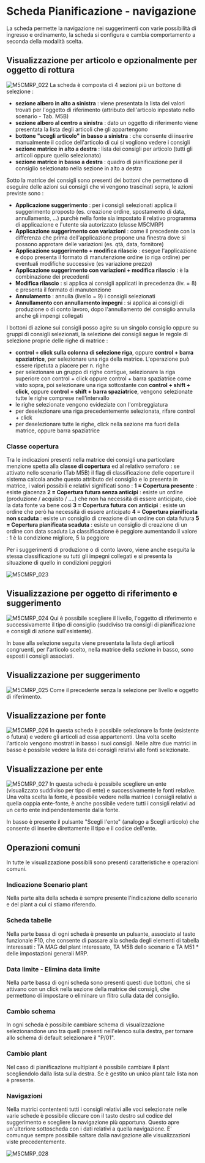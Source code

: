 # Scheda Pianificazione - navigazione
La scheda permette la navigazione nei suggerimenti con varie possibilità di ingresso e ordinamento, la scheda si configura e cambia comportamento a seconda della modalità scelta.

## Visualizzazione per articolo e opzionalmente per oggetto di rottura
![M5CMRP_022](https://doc.smeup.com/immagini/MBDOC_SCH-M5CMRP_N/M5CMRP_022.png)
La scheda è composta di 4 sezioni più un bottone di selezione : 
-  **sezione albero in alto a sinistra** :  viene presentata la lista dei valori trovati per l'oggetto di riferimento (attributo dell'articolo inpostato nello scenario - Tab. M5B)
-  **sezione albero al centro a sinistra** :  dato un oggetto di riferimento viene presentata la lista degli articoli che gli appartengono
-  **bottone "scegli articolo" in basso a sinistra** :  che consente di inserire manualmente il codice dell'articolo di cui si vogliono vedere i consigli
-  **sezione matrice in alto a destra** :  lista dei consigli per articolo (tutti gli articoli oppure quello selezionato)
-  **sezione matrice in basso a destra** : quadro di pianificazione per il consiglio selezionato nella sezione in alto a destra

Sotto la matrice dei consigli sono presenti dei bottoni che permettono di eseguire delle azioni sui consigli che vi vengono trascinati sopra, le azioni previste sono : 
-  **Applicazione suggerimento** :  per i consigli selezionati applica il suggerimento proposto (es. creazione ordine, spostamento di data, annullamento, ...) purchè nella fonte sia impostato il relativo programma di applicazione e l'utente sia autorizzato (classe M5CMRP)
-  **Applicazione suggerimento con variazioni** :  come il precedente con la differenza che prima dell'applicazione propone una finestra dove si possono approtare delle variazioni (es. qtà, data, fornitore)
-  **Applicazione suggerimento + modifica rilascio** :  esegue l'applicazione e dopo presenta il formato di manutenzione ordine (o riga ordine) per eventuali modifiche successive (es variazione prezzo)
-  **Applicazione suggerimento con variazioni + modifica rilascio** :  è la combinazione dei precedenti
-  **Modifica rilascio** :  si applica ai consigli applicati in precedenza (liv. = 8) e presenta il formato di manutenzione
-  **Annulamento** :  annulla (livello = 9)  i consigli selezionati
-  **Annullamento con annullamento impegni** :  si applica ai consigli di produzione o di conto lavoro, dopo l'annullamento del consiglio annulla anche gli impengi collegati

I bottoni di azione sui consigli posso agire su un singolo consiglio oppure su gruppi di consigli selezionati, la selezione dei consigli segue le regole di selezione proprie delle righe di matrice : 
-  **control + click sulla colonna di selezione riga**, oppure **control + barra spaziatrice**, per selezionare una riga della matrice. L'operazione può essere ripetuta a piacere per n. righe
-  per selezionare un gruppo di righe contigue, selezionare la riga superiore con control + click oppure control + barra spaziatrice come visto sopra, poi selezionare una riga sottostante con **control + shift + click**, oppure **control + shift + barra spaziatrice**, vengono selezionate tutte le righe comprese nell'intervallo
-  le righe selezionate vengono evideziate con l'ombreggiatura
-  per deselezionare una riga precedentemente selezionata, rifare control + click
-  per deselezionare tutte le righe, click nella sezione ma fuori della matrice, oppure barra spaziatrice

### Classe copertura
Tra le indicazioni presenti nella matrice dei consigli una particolare menzione spetta alla **classe di copertura** ed al relativo semaforo :  se attivato nello scenario (Tab M5B) il flag di classificazione delle coperture il sistema calcola anche questo attributo del consiglio e lo presenta in matrice, i valori possibili e relativi significati sono : 
**1 = Copertura presente** :  esiste giacenza
**2 = Copertura futura senza anticipi** :  esiste un ordine (produzione / acquisto / ....) che non ha necessità di essere anticipato, cioè la data fonte va bene così
**3 = Copertura futura con anticipi** :  esiste un ordine che però ha necessità di essere anticipato
**4 = Copertura pianificata non scaduta** :  esiste un consiglio di creazione di un ordine con data futura
**5 = Copertura pianificata scaduta** :  esiste un consiglio di creazione di un ordine con data scaduta
La classificazione è peggiore aumentando il valore :  1 è la condizione migliore, 5 la peggiore

Per i suggerimenti di produzione o di conto lavoro, viene anche eseguita la stessa classificazione su tutti gli impegni collegati e si presenta la situazione di quello in condizioni peggiori

![M5CMRP_023](https://doc.smeup.com/immagini/MBDOC_SCH-M5CMRP_N/M5CMRP_023.png)
## Visualizzazione per oggetto di riferimento e suggerimento

![M5CMRP_024](https://doc.smeup.com/immagini/MBDOC_SCH-M5CMRP_N/M5CMRP_024.png)
Qui è possibile scegliere il livello, l'oggetto di riferimento e successivamente il tipo di consiglio (suddiviso tra consigli di pianificazione e consigli di azione sull'esistente).

In base alla selezione seguita viene presentata la lista degli articoli congruenti, per l'articolo scelto, nella matrice della sezione in basso, sono esposti i consigli associati.

## Visualizzazione per suggerimento

![M5CMRP_025](https://doc.smeup.com/immagini/MBDOC_SCH-M5CMRP_N/M5CMRP_025.png)
Come il precedente senza la selezione per livello e oggetto di riferimento.

## Visualizzazione per fonte

![M5CMRP_026](https://doc.smeup.com/immagini/MBDOC_SCH-M5CMRP_N/M5CMRP_026.png)
In questa scheda è possibile selezionare la fonte (esistente o futura) e vedere gli articoli ad essa appartenenti. Una volta scelto l'articolo vengono mostrati in basso i suoi consigli.
Nelle altre due matrici in basso è possibile vedere la lista dei consigli relativi alle fonti selezionate.

## Visualizzazione per ente

![M5CMRP_027](https://doc.smeup.com/immagini/MBDOC_SCH-M5CMRP_N/M5CMRP_027.png)
In questa scheda è possibile scegliere un ente (visualizzato suddiviso per tipo di ente) e successivamente le fonti relative. Una volta scelta la fonte, è possibile vedere nella matrice i consigli relativi a quella coppia ente-fonte, è anche possibile vedere tutti i consigli relativi ad un certo ente indipendentemente dalla fonte.

In basso è presente il pulsante "Scegli l'ente" (analogo a Scegli articolo) che consente di inserire direttamente il tipo e il codice dell'ente.

## Operazioni comuni
In tutte le visualizzazione possibili sono presenti caratteristiche e operazioni comuni.

### Indicazione Scenario plant
Nella parte alta della scheda è sempre presente l'indicazione dello scenario e del plant a cui ci stiamo riferendo.

### Scheda tabelle
Nella parte bassa di ogni scheda è presente un pulsante,  associato al tasto funzionale F10, che consente di passare alla scheda degli elementi di tabella interessati :  TA MAG del plant interessato, TA M5B  dello scenario e TA M51 \* delle impostazioni generali MRP.

### Data limite - Elimina data limite
Nella parte bassa di ogni scheda sono presenti questi due bottoni, che si attivano con un click nella sezione della matrice dei consigli, che permettono di impostare o eliminare un flitro sulla data del consiglio.

### Cambio schema
In ogni scheda è possibile cambiare schema di visualizzazione selezionandone uno tra quelli presenti nell'elenco sulla destra, per tornare allo schema di default selezionare il "P/01".

### Cambio plant
Nel caso di pianificazione multiplant è possibile cambiare il plant scegliendolo dalla lista sulla destra. Se è gestito un unico plant tale lista non è presente.

### Navigazioni
Nella matrici contententi tutti i consigli relativi alle voci selezionate nelle varie schede è possibile cliccare con il tasto destro sul codice del suggerimento e scegliere la navigazione più opportuna.
Questo apre un'ulteriore sottoscheda con i dati relativi a quella navigazione. E' comunque sempre possibile saltare dalla navigazione alle visualizzazioni viste precedentemente.

![M5CMRP_028](https://doc.smeup.com/immagini/MBDOC_SCH-M5CMRP_N/M5CMRP_028.png)